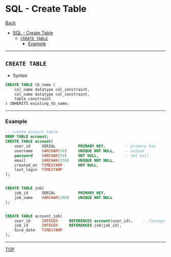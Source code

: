 # SQL - Create Table

[Back](../index.md)

- [SQL - Create Table](#sql---create-table)
	- [`CREATE TABLE`](#create-table)
		- [Example](#example)

---

## `CREATE TABLE`

- Syntax

```sql
CREATE TABLE tb_name (
    col_name datatype col_constraint,
    col_name datatype col_constraint,
    table_constraint
) INHERITS existing_tb_name;
```

---

### Example

```sql
-- create account table
DROP TABLE account;
CREATE TABLE account(
	user_id		SERIAL 			PRIMARY KEY,		-- primary key
	username	VARCHAR(50)		UNIQUE NOT NULL,	-- unique
	password	VARCHAR(50)		NOT NULL,			-- not null
	email 		VARCHAR(250)	UNIQUE NOT NULL,
	created_on	TIMESTAMP	    NOT NULL,
	last_login	TIMESTAMP
);


CREATE TABLE job(
	job_id		SERIAL 			PRIMARY KEY,
	job_name	VARCHAR(200)	UNIQUE NOT NULL
);


CREATE TABLE account_job(
	user_id		INTEGER		REFERENCES account(user_id),	-- foreign key
	job_id		INTEGER		REFERENCES job(job_id),
	hire_date	TIMESTAMP
);
```

---

[TOP](#sql---create-table)
